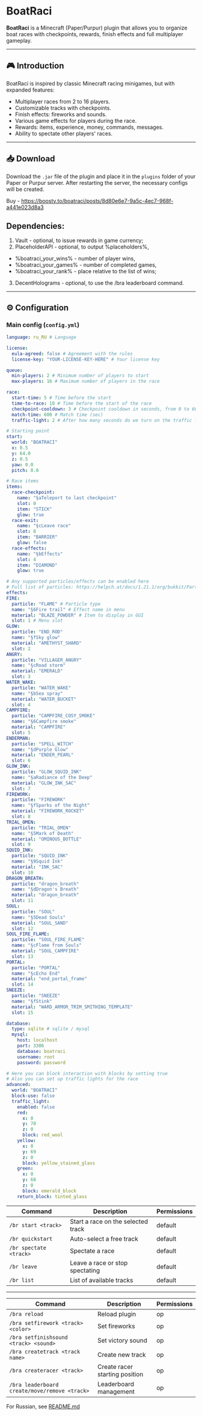 # BoatRaci

**BoatRaci** is a Minecraft (Paper/Purpur) plugin that allows you to organize boat races with checkpoints, rewards, finish effects and full multiplayer gameplay.

---

## 🎮 Introduction

BoatRaci is inspired by classic Minecraft racing minigames, but with expanded features:

- Multiplayer races from 2 to 16 players.
- Customizable tracks with checkpoints.
- Finish effects: fireworks and sounds.
- Various game effects for players during the race.
- Rewards: items, experience, money, commands, messages.
- Ability to spectate other players' races.

---

## 📥 Download

Download the `.jar` file of the plugin and place it in the `plugins` folder of your Paper or Purpur server. After restarting the server, the necessary configs will be created.

Buy - https://boosty.to/boatraci/posts/8d80e6e7-9a5c-4ec7-968f-a441e023d8a3

## Dependencies:
1) Vault - optional, to issue rewards in game currency;
2) PlaceholderAPI - optional, to output %placeholders%,
- %boatraci_your_wins% - number of player wins,
- %boatraci_your_games% - number of completed games,
- %boatraci_your_rank% - place relative to the list of wins;
3) DecentHolograms - optional, to use the /bra leaderboard command.

---

## ⚙ Configuration

### Main config (`config.yml`)

```yaml
language: ru_RU # Language

license:
  eula-agreed: false # Agreement with the rules
  license-key: "YOUR-LICENSE-KEY-HERE" # Your license key

queue:
  min-players: 2 # Minimum number of players to start
  max-players: 16 # Maximum number of players in the race

race:
  start-time: 5 # Time before the start
  time-to-race: 10 # Time before the start of the race
  checkpoint-cooldown: 3 # Checkpoint cooldown in seconds, from 0 to 60
  match-time: 600 # Match time (sec)
  traffic-light: 2 # After how many seconds do we turn on the traffic light? After start-time

# Starting point
start:
  world: "BOATRACI"
  x: 0.5
  y: 64.0
  z: 0.5
  yaw: 0.0
  pitch: 0.0

# Race items
items:
  race-checkpoint:
    name: "§aTeleport to last checkpoint"
    slot: 0
    item: "STICK"
    glow: true
  race-exit:
    name: "§cLeave race"
    slot: 8
    item: "BARRIER"
    glow: false
  race-effects:
    name: "§bEffects"
    slot: 4
    item: "DIAMOND"
    glow: true

# Any supported particles/effects can be enabled here
# Full list of particles: https://helpch.at/docs/1.21.1/org/bukkit/Particle.html
effects:
FIRE:
  particle: "FLAME" # Particle type
  name: "§6Fire trail" # Effect name in menu
  material: "BLAZE_POWDER" # Item to display in GUI
  slot: 1 # Menu slot
GLOW:
  particle: "END_ROD"
  name: "§fSky glow"
  material: "AMETHYST_SHARD"
  slot: 2
ANGRY:
  particle: "VILLAGER_ANGRY"
  name: "§cRoad storm"
  material: "EMERALD"
  slot: 3
WATER_WAKE:
  particle: "WATER_WAKE"
  name: "§bSea spray"
  material: "WATER_BUCKET"
  slot: 4
CAMPFIRE:
  particle: "CAMPFIRE_COSY_SMOKE"
  name: "§6Campfire smoke"
  material: "CAMPFIRE"
  slot: 5 
ENDERMAN: 
  particle: "SPELL_WITCH" 
  name: "§dPurple Glow" 
  material: "ENDER_PEARL" 
  slot: 6 
GLOW_INK: 
  particle: "GLOW_SQUID_INK" 
  name: "§aRadiance of the Deep" 
  material: "GLOW_INK_SAC" 
  slot: 7 
FIREWORK: 
  particle: "FIREWORK" 
  name: "§fSparks of the Night" 
  material: "FIREWORK_ROCKET" 
  slot: 8 
TRIAL_OMEN: 
  particle: "TRIAL_OMEN" 
  name: "§5Mark of Death" 
  material: "OMINOUS_BOTTLE" 
  slot: 9 
SQUID_INK: 
  particle: "SQUID_INK" 
  name: "§9Squid Ink" 
  material: "INK_SAC" 
  slot: 10 
DRAGON_BREATH: 
  particle: "dragon_breath" 
  name: "§dDragon's Breath" 
  material: "dragon_breath" 
  slot: 11 
SOUL: 
  particle: "SOUL" 
  name: "§5Dead Souls" 
  material: "SOUL_SAND" 
  slot: 12 
SOUL_FIRE_FLAME: 
  particle: "SOUL_FIRE_FLAME" 
  name: "§cFlame from Souls" 
  material: "SOUL_CAMPFIRE" 
  slot: 13 
PORTAL: 
  particle: "PORTAL" 
  name: "§cEcho End" 
  material: "end_portal_frame" 
  slot: 14 
SNEEZE: 
  particle: "SNEEZE" 
  name: "§fStink" 
  material: "WARD_ARMOR_TRIM_SMITHING_TEMPLATE" 
  slot: 15

database:
  type: sqlite # sqlite / mysql
  mysql:
    host: localhost
    port: 3306
    database: boatraci
    username: root
    password: password

# Here you can block interaction with blocks by setting true
# Also you can set up traffic lights for the race
advanced:
  world: "BOATRACI"
  block-use: false
  traffic_light:
    enabled: false
    red:
      x: 0
      y: 70
      z: 0
      block: red_wool
    yellow:
      x: 0
      y: 69
      z: 0
      block: yellow_stained_glass
    green:
      x: 0
      y: 68
      z: 0
      block: emerald_block
    return_block: tinted_glass
```

| Command | Description | Permissions |
| ---------------------- | ---------------------------------------- | ------- |
| `/br start <track>` | Start a race on the selected track | default |
| `/br quickstart` | Auto-select a free track | default |
| `/br spectate <track>` | Spectate a race | default |
| `/br leave` | Leave a race or stop spectating | default |
| `/br list` | List of available tracks | default |

---

| Command | Description | Permissions |
| ---------------------------------- | --------------------------------- | ----- |
| `/bra reload` | Reload plugin | op |
| `/bra setfirework <track> <color>` | Set fireworks | op |
| `/bra setfinishsound <track> <sound>`| Set victory sound | op |
| `/bra createtrack <track name>`| Create new track | op |
| `/bra createracer <track>` | Create racer starting position | op |
| `/bra leaderboard create/move/remove <track>`| Leaderboard management | op |

For Russian, see [README.md](README.md)
